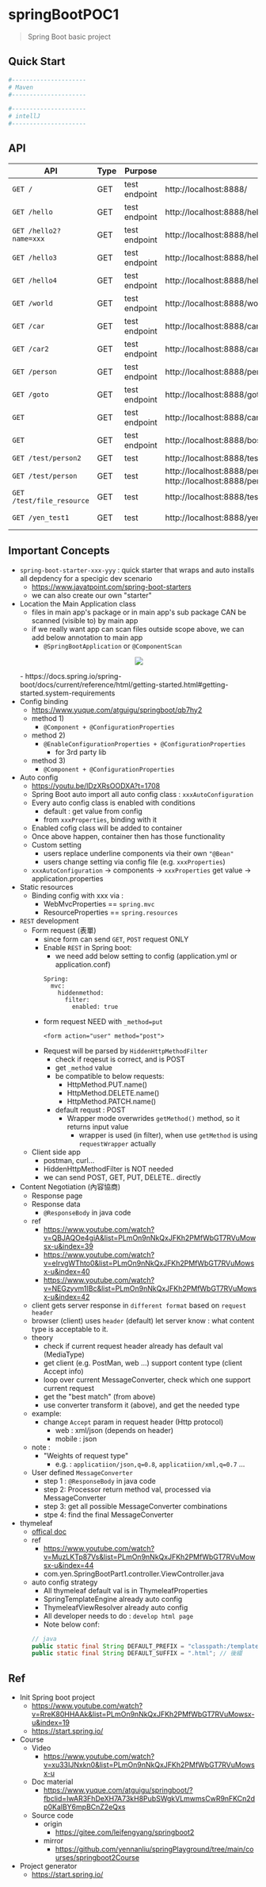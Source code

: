 # springBootPOC1
> Spring Boot basic project

## Quick Start

```bash
#---------------------
# Maven
#---------------------

#---------------------
# intellJ
#---------------------
```

## API

| API | Type | Purpose | Example cmd | Comment|
| ----- | -------- | ---- | ----- | ---- |
| `GET /` | GET | test endpoint |http://localhost:8888/ |home page|
| `GET /hello` | GET | test endpoint |http://localhost:8888/hello ||
| `GET /hello2?name=xxx` | GET | test endpoint |http://localhost:8888/hello2?name=<name> ||
| `GET /hello3` | GET | test endpoint |http://localhost:8888/hello3 ||
| `GET /hello4` | GET | test endpoint |http://localhost:8888/hello4||
| `GET /world` | GET | test endpoint |http://localhost:8888/world ||
| `GET /car` | GET | test endpoint |http://localhost:8888/car ||
| `GET /car2` | GET | test endpoint |http://localhost:8888/car2 ||
| `GET /person` | GET | test endpoint |http://localhost:8888/person ||
| `GET /goto` | GET | test endpoint |http://localhost:8888/goto ||
| `GET` | GET | test endpoint |http://localhost:8888/cars/sell;low=34;brand=LEXUS,porsche,audi||
| `GET` | GET | test endpoint | http://localhost:8888/boss/1;age=20/2;age=10  ||
| `GET /test/person2` | GET | test |http://localhost:8888/test/person2 ||
| `GET /test/person` | GET | test |http://localhost:8888/person?format=json, http://localhost:8888/person?format=xml ||
| `GET /test/file_resource` | GET | test |http://localhost:8888/test/file_resource ||
| `GET /yen_test1` | GET | test |http://localhost:8888/yen_test1 | thymeleaf test|

## Important Concepts

- `spring-boot-starter-xxx-yyy` : quick starter that wraps and auto installs all depdency for a specigic dev scenario
    - https://www.javatpoint.com/spring-boot-starters
    - we can also create our own "starter"
- Location the Main Application class
    - files in main app's package or in main app's sub package CAN be scanned (visible to) by main app
    - if we really want app can scan files outside scope above, we can add below annotation to main app
        - `@SpringBootApplication` or `@ComponentScan`
    <p align="center"><img src ="./doc/pic/main_app_hierarchy.png" ></p>
    - https://docs.spring.io/spring-boot/docs/current/reference/html/getting-started.html#getting-started.system-requirements
- Config binding
    - https://www.yuque.com/atguigu/springboot/qb7hy2
    - method 1)
        - `@Component + @ConfigurationProperties`
    - method 2)
        - `@EnableConfigurationProperties + @ConfigurationProperties`
            - for 3rd party lib
    - method 3)
        - `@Component + @ConfigurationProperties`
- Auto config
    - https://youtu.be/lDzXRsOODXA?t=1708
    - Spring Boot auto import all auto config class : `xxxAutoConfiguration`
    - Every auto config class is enabled with conditions
        - default : get value from config
        - from `xxxProperties`, binding with it
    - Enabled cofig class will be added to container
    - Once above happen, container then has those functionality
    - Custom setting
        - users replace underline components via their own `"@Bean"`
        - users change setting via config file (e.g. `xxxProperties`)
    - `xxxAutoConfiguration` -> components -> `xxxProperties` get value -> application.properties
- Static resources
    - Binding config with xxx via :
        - WebMvcProperties == `spring.mvc`
        - ResourceProperties == `spring.resources`
- `REST` development
    - Form request (表單)
        - since form can send `GET`, `POST` request ONLY
        - Enable `REST` in Spring boot:
            - we need add below setting to config (application.yml or application.conf)
            ```ymal
            Spring:
              mvc:
                hiddenmethod:
                  filter:
                    enabled: true
            ```
        - form request NEED with `_method=put`
            ```ymal
            <form action="user" method="post">
            ```
        - Request will be parsed by `HiddenHttpMethodFilter`
            - check if reqesut is correct, and is POST
            - get `_method` value
            - be compatible to below requests:
                - HttpMethod.PUT.name()
                - HttpMethod.DELETE.name()
                - HttpMethod.PATCH.name()
            - default requst : POST
                - Wrapper mode overwrides `getMethod()` method, so it returns input value 
                    - wrapper is used (in filter), when use `getMethod` is using `requestWrapper` actually
    - Client side app
        - postman, curl...
        - HiddenHttpMethodFilter is NOT needed
        - we can send POST, GET, PUT, DELETE.. directly
- Content Negotiation (內容協商)
    - Response page
    - Response data
        - `@ResponseBody` in java code
    - ref
        - https://www.youtube.com/watch?v=QBJAQOe4giA&list=PLmOn9nNkQxJFKh2PMfWbGT7RVuMowsx-u&index=39
        - https://www.youtube.com/watch?v=eIrvgWThto0&list=PLmOn9nNkQxJFKh2PMfWbGT7RVuMowsx-u&index=40
        - https://www.youtube.com/watch?v=NEGzyvm1IBc&list=PLmOn9nNkQxJFKh2PMfWbGT7RVuMowsx-u&index=42
    - client gets server response in `different format` based on `request header`
    - browser (client) uses `header` (default) let server know : what content type is acceptable to it.
    - theory
        - check if current request header already has default val (MediaType)
        - get client (e.g. PostMan, web ...) support content type (client Accept info)
        - loop over current MessageConverter, check which one support current request
        - get the "best match" (from above)
        - use converter transform it (above), and get the needed type
    - example:
        - change `Accept` param in request header (Http protocol)
            - web : xml/json (depends on header)
            - mobile : json
    - note :
        - "Weights of request type"
            - e.g. : `applicatiion/json,q=0.8`, `applicatiion/xml,q=0.7` ...
    - User defined `MessageConverter`
        - step 1 : `@ResponseBody` in java code
        - step 2: Processor return method val, processed via MessageConverter
        - step 3: get all possible MessageConverter combinations
        - stpe 4: find the final MessageConverter
- thymeleaf
    - [offical doc](https://www.thymeleaf.org/)
    - ref
        - https://www.youtube.com/watch?v=MuzLKTp87Vs&list=PLmOn9nNkQxJFKh2PMfWbGT7RVuMowsx-u&index=44
        - com.yen.SpringBootPart1.controller.ViewController.java
    - auto config strategy
        - All thymeleaf default val is in ThymeleafProperties
        - SpringTemplateEngine already auto config
        - ThymeleafViewResolver already auto config
        - All developer needs to do : `develop html page`
        - Note below conf:
        ```java
        // java
        public static final String DEFAULT_PREFIX = "classpath:/templates/";  // 前綴
        public static final String DEFAULT_SUFFIX = ".html"; // 後綴
        ```

## Ref

- Init Spring boot project
    - https://www.youtube.com/watch?v=RreK80HHAAk&list=PLmOn9nNkQxJFKh2PMfWbGT7RVuMowsx-u&index=19
    - https://start.spring.io/
- Course
    - Video
        - https://www.youtube.com/watch?v=xu33IJNxkn0&list=PLmOn9nNkQxJFKh2PMfWbGT7RVuMowsx-u
    - Doc material
        - https://www.yuque.com/atguigu/springboot/?fbclid=IwAR3FhDeXH7A73kH8PubSWgkVLmwmsCwR9nFKCn2dp0KalBY6mpBCnZ2eQxs
    - Source code
        - origin
            - https://gitee.com/leifengyang/springboot2
        - mirror
            - https://github.com/yennanliu/springPlayground/tree/main/courses/springboot2Course
- Project generator
    - https://start.spring.io/